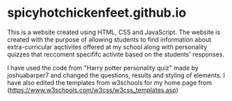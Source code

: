 # spicyhotchickenfeet.github.io
This is a website created using HTML, CSS and JavaScript. The website is created with the purpose of allowing students to find information about 
extra-curricular aqctivites offered at my school along with personality quizzes that reccoment specififc activite based on the students' responses. 

I have used the code from "Harry potter personality quiz" made by joshuabarper7 and changed the questions, results and styling of elements. 
I have also edited the templates from w3schools for my home page from (https://www.w3schools.com/w3css/w3css_templates.asp)
